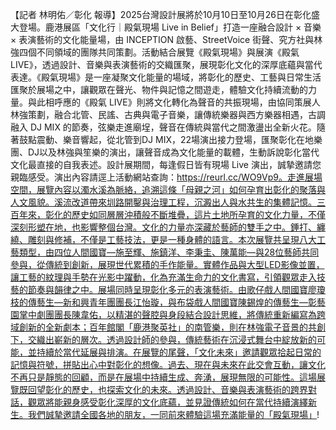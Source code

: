 【記者 林明佑／彰化 報導】2025台灣設計展將於10月10日至10月26日在彰化盛大登場。鹿港展區「文化行｜殿氣現場 Live in Belief」打造一座融合設計 × 音樂 × 表演藝術的文化能量場，由 INCEPTION 啟藝、StreetVoice 街聲、究方社與林強四個不同領域的團隊共同策劃。活動結合展覽《殿氣現場》與展演《殿氣 LIVE》，透過設計、音樂與表演藝術的交織匯聚，展現彰化文化的深厚底蘊與當代表達。《殿氣現場》是一座凝聚文化能量的場域，將彰化的歷史、工藝與日常生活匯聚於展場之中，讓觀眾在聲光、物件與記憶之間遊走，體驗文化持續流動的力量。與此相呼應的《殿氣 LIVE》則將文化轉化為聲音的共振現場，由協同策展人林強策劃，融合北管、民謠、古典與電子音樂，讓傳統樂器與西方樂器相遇，古調融入 DJ MIX 的節奏，弦樂走進廟埕，聲音在傳統與當代之間激盪出全新火花。隨著鼓點震動、樂音響起，從北管到DJ MIX，22場演出接力登場，匯聚彰化在地樂團、DJ以及林強與笙樂的演出，讓聲音成為文化能量的載體，生動訴說彰化當代文化最直接的自我表述。設計展期間，每逢假日皆有現場 Live 演出，誠摯邀請您親臨感受。演出內容請逕上活動網站查詢：https://reurl.cc/WO9Vp9。走進展場空間，展覽內容以濁水溪為脈絡，追溯這條「母親之河」如何孕育出彰化的聚落與人文風貌。溪流改道帶來圳路開鑿與治理工程，沉澱出人與水共生的集體記憶。三百年來，彰化的歷史如同層層沖積般不斷堆疊，這片土地所孕育的文化力量，不僅深刻形塑在地，也影響整個台灣。文化的力量亦深藏於藝師的雙手之中。錘打、纏繞、雕刻與修補，不僅是工藝技法，更是一種身體的語言。本次展覽共呈現八大工藝類型，由四位人間國寶—施至輝、施鎮洋、李秉圭、陳萬能—與28位藝師共同參與，從傳統到創新，展現世代累積的手作能量。實體作品與大型LED影像並置，讓工藝的紋理與手勢在光影中躍動，化為充滿生命力的文化書寫，引領觀眾走入技藝的節奏與韻律之中。展場同時呈現彰化多元的表演藝術。由歌仔戲人間國寶廖瓊枝的傳藝生—新和興青年團團長江怡璇，與布袋戲人間國寶陳錫煌的傳藝生—彰藝園掌中劇團團長陳韋佑，以精湛的聲腔與身段結合設計思維，將傳統重新編寫為跨域創新的全新劇本；百年館閣「鹿港聚英社」的南管樂，則在林強電子音景的共創下，交織出嶄新的層次。透過設計師的參與，傳統藝術在沉浸式舞台中綻放新的可能，並持續於當代延展與排演。在展覽的尾聲，「文化未來」邀請觀眾拾起日常的記憶與符號，拼貼出心中對彰化的想像。過去、現在與未來在此交會互動，讓文化不再只是靜態的回顧，而是在展場中持續生成、奔湧，展現無限的可能性。這場展覽既回望彰化的歷史，也探索文化的未來。透過設計、音樂與表演藝術的跨界對話，觀眾將能親身感受彰化深厚的文化底蘊，並見證傳統如何在當代持續演繹新生。我們誠摯邀請全國各地的朋友，一同前來體驗這場充滿能量的「殿氣現場」!